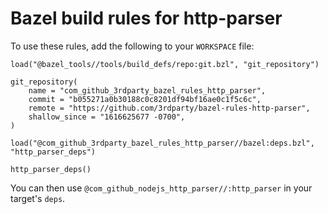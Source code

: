 # Bazel build rules for http-parser

To use these rules, add the following to your `WORKSPACE` file:

```bazel
load("@bazel_tools//tools/build_defs/repo:git.bzl", "git_repository")

git_repository(
    name = "com_github_3rdparty_bazel_rules_http_parser",
    commit = "b055271a0b30188c0c8201df94bf16ae0c1f5c6c",
    remote = "https://github.com/3rdparty/bazel-rules-http-parser",
    shallow_since = "1616625677 -0700",
)

load("@com_github_3rdparty_bazel_rules_http_parser//bazel:deps.bzl", "http_parser_deps")

http_parser_deps()
```

You can then use `@com_github_nodejs_http_parser//:http_parser` in your target's `deps`.
